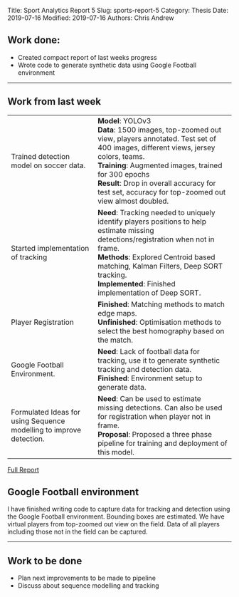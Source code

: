 Title: Sport Analytics Report 5
Slug: sports-report-5
Category: Thesis
Date: 2019-07-16
Modified: 2019-07-16
Authors: Chris Andrew


## Work done:
- Created compact report of last weeks progress
- Wrote code to generate synthetic data using Google Football environment


-------
## Work from last week

|  |  |
| --- | --- |
| Trained detection model on soccer data. | **Model**: YOLOv3 <br> **Data**: 1500 images, top-zoomed out view, players annotated. Test set of 400 images, different views, jersey colors, teams. <br> **Training**: Augmented images, trained for 300 epochs <br> **Result**: Drop in overall accuracy for test set, accuracy for top-zoomed out view almost doubled.|
| Started implementation of tracking | **Need**: Tracking needed to uniquely identify players positions to help estimate missing detections/registration when not in frame. <br> **Methods**: Explored Centroid based matching, Kalman Filters, Deep SORT tracking. <br> **Implemented**: Finished implementation of Deep SORT.|
| Player Registration | **Finished**: Matching methods to match edge maps. <br> **Unfinished**: Optimisation methods to select the best homography based on the match.|
|Google Football Environment.| **Need**: Lack of football data for tracking, use it to generate synthetic tracking and detection data. <br> **Finished**: Environment setup to generate data.|
|Formulated Ideas for using Sequence modelling to improve detection.| **Need**:  Can be used to estimate missing  detections. Can also be used for registration when player not in frame. <br> **Proposal**: Proposed a three phase pipeline for training and deployment of this model.|


<a href="{filename}/pdfs/report-1.pdf"> Full Report </a>

## Google Football environment
I have finished writing code to capture data for tracking and detection using the Google Football environment.
Bounding boxes are estimated. We have virtual players from top-zoomed out view on the field. Data of all players including those not in the field can be captured.

-------
## Work to be done
- Plan next improvements to be made to pipeline
- Discuss about sequence modelling and tracking
